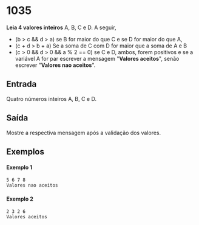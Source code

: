 # 1035
**Leia 4 valores inteiros** A, B, C e D. A seguir, 
- (b > c && d > a) se B for maior do que C e se D for maior do que A, 
- (c + d > b + a) Se a soma de C com D for maior que a soma de A e B 
- (c > 0 && d > 0 && a % 2 == 0) se C e D, ambos, forem positivos e se a variável A for par escrever a mensagem "**Valores aceitos**", senão escrever "**Valores nao aceitos**".

## Entrada
Quatro números inteiros A, B, C e D.

## Saída
Mostre a respectiva mensagem após a validação dos valores.

## Exemplos
#### Exemplo 1
    5 6 7 8
    Valores nao aceitos

#### Exemplo 2
    2 3 2 6
    Valores aceitos